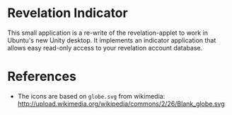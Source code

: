 Revelation Indicator
====================

This small application is a re-write of the revelation-applet to 
work in Ubuntu's new Unity desktop. It implements an indicator 
application that allows easy read-only access to your revelation
account database. 


References
==========

* The icons are based on ``globe.svg`` from wikimedia:
    http://upload.wikimedia.org/wikipedia/commons/2/26/Blank_globe.svg
